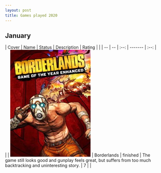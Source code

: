 ```yaml
---
layout: post
title: Games played 2020
---
```


## January

| Cover                                                | Name        | Status   | Description                                                                                                        | Rating |   |
| --                                                   | --          | :--:     | -------                                                                                                            | :--:   |   |
| ![borderlands](/assets/images/games/borderlands.jpg) | Borderlands | finished | The game still looks good and gunplay feels great, but suffers from too much backtracking and uninteresting story. | 7      |   |




